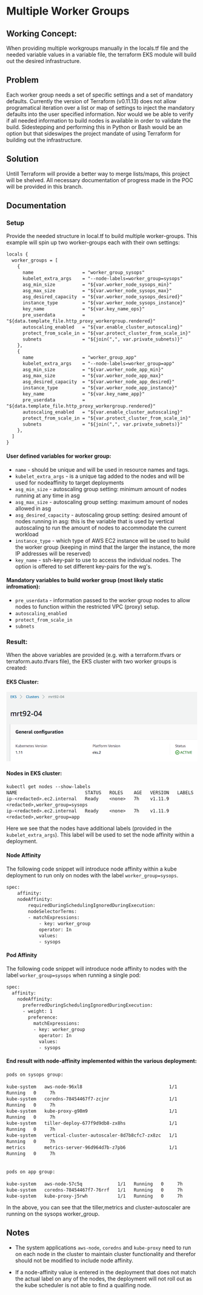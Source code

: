 # Multiple Worker Groups

## Working Concept:
When providing multiple workgroups manually in the locals.tf file and the needed variable values in a variable file, the terraform EKS module will build out the desired infrastructure.

## Problem
Each worker group needs a set of specific settings and a set of mandatory defaults.  Currently the version of Terraform (v0.11.13) does not allow programatical iteration over a list or map of settings to inject the mandatory defaults into the user specified information.  Nor would we be able to verify if all needed information to build nodes is available in order to validate the build.
Sidestepping and performing this in Python or Bash would be an option but that sideswipes the project mandate of using Terraform for building out the infrastructure.

## Solution
Untill Terraform will provide a better way to merge lists/maps, this project will be shelved.  All necessary documentation of progress made in the POC will be provided in this branch.

## Documentation

### Setup
Provide the needed structure in local.tf to build multiple worker-groups.  This example will spin up two worker-groups each with their own settings:

```
locals {
  worker_groups = [
    {
      name                  = "worker_group_sysops"
      kubelet_extra_args    = "--node-labels=worker_group=sysops"
      asg_min_size          = "${var.worker_node_sysops_min}"
      asg_max_size          = "${var.worker_node_sysops_max}"
      asg_desired_capacity  = "${var.worker_node_sysops_desired}"
      instance_type         = "${var.worker_node_sysops_instance}"
      key_name              = "${var.key_name_ops}"
      pre_userdata          = "${data.template_file.http_proxy_workergroup.rendered}" 
      autoscaling_enabled   = "${var.enable_cluster_autoscaling}"
      protect_from_scale_in = "${var.protect_cluster_from_scale_in}"
      subnets               = "${join(",", var.private_subnets)}" 
    },
    {
      name                  = "worker_group_app"
      kubelet_extra_args    = "--node-labels=worker_group=app"
      asg_min_size          = "${var.worker_node_app_min}"
      asg_max_size          = "${var.worker_node_app_max}"
      asg_desired_capacity  = "${var.worker_node_app_desired}"
      instance_type         = "${var.worker_node_app_instance}"
      key_name              = "${var.key_name_app}"
      pre_userdata          = "${data.template_file.http_proxy_workergroup.rendered}"
      autoscaling_enabled   = "${var.enable_cluster_autoscaling}"
      protect_from_scale_in = "${var.protect_cluster_from_scale_in}"
      subnets               = "${join(",", var.private_subnets)}"
    },
  ]
}
```


#### User defined variables for worker group:
 * `name` - should be unique and will be used in resource names and tags.
 * `kubelet_extra_args` - is a unique tag added to the nodes and will be used for nodeaffinity to target deployments
 * `asg_min_size` - autoscaling group setting: minimum amount of nodes running at any time in asg
 * `asg_max_size` - autoscaling group setting: maximum amount of nodes allowed in asg
 * `asg_desired_capacity` - autoscaling group setting: desired amount of nodes running in asg: this is the variable that is used by vertical autoscaling to run the amount of nodes to accommodate the current workload
 * `instance_type` - which type of AWS EC2 instance will be used to build the worker group (keeping in mind that the larger the instance, the more IP addresses will be reserved)
 * `key_name` - ssh-key-pair to use to access the individual nodes.  The option is offered to set different key-pairs for the wg's.

#### Mandatory variables to build worker group (most likely static infromation):
 * `pre_userdata` - information passed to the worker group nodes to allow nodes to function within the restricted VPC (proxy) setup.
 * `autoscaling_enabled`
 * `protect_from_scale_in`
 * `subnets`
   
### Result:
When the above variables are provided (e.g. with a terraform.tfvars or terraform.auto.tfvars file), the EKS cluster with two worker groups is created:

#### EKS Cluster:
![alt text](./images/EKS_Cluster.png "EKS Cluster")

#### Nodes in EKS cluster:
```
kubectl get nodes --show-labels
NAME                         STATUS   ROLES    AGE   VERSION   LABELS
ip-<redacted>.ec2.internal   Ready    <none>   7h    v1.11.9   <redacted>,worker_group=sysops
ip-<redacted>.ec2.internal   Ready    <none>   7h    v1.11.9   <redacted>,worker_group=app
```

Here we see that the nodes have additional labels (provided in the `kubelet_extra_args`).  This label will be used to set the node affinity within a deployment.

#### Node Affinity
The following code snippet will introduce node affinity within a kube deployment to run only on nodes with the label `worker_group=sysops`.   

```
spec:
    affinity:
    nodeAffinity:
        requiredDuringSchedulingIgnoredDuringExecution:
        nodeSelectorTerms:
        - matchExpressions:
            - key: worker_group
            operator: In
            values:
            - sysops
```   

#### Pod Affinity
The following code snippet will introduce node affinity to nodes with the label `worker_group=sysops` when running a single pod:
  
```
spec:
  affinity:
    nodeAffinity:
      preferredDuringSchedulingIgnoredDuringExecution:
      - weight: 1
        preference:
          matchExpressions:
          - key: worker_group
            operator: In
            values:
            - sysops
```


#### End result with node-affinity implemented within the various deployment:
```
pods on sysops group: 

kube-system   aws-node-96xl8                                1/1   Running   0     7h
kube-system   coredns-78454467f7-zcjnr                      1/1   Running   0     7h
kube-system   kube-proxy-g98m9                              1/1   Running   0     7h
kube-system   tiller-deploy-677f9d9db8-zx8hs                1/1   Running   0     7h
kube-system   vertical-cluster-autoscaler-8d7b8cfc7-zx8zc   1/1   Running   0     7h
metrics       metrics-server-96d964d7b-z7pb6                1/1   Running   0     7h


pods on app group: 

kube-system   aws-node-57c5q             1/1   Running   0     7h
kube-system   coredns-78454467f7-76rrf   1/1   Running   0     7h
kube-system   kube-proxy-j5rwh           1/1   Running   0     7h
```

In the above, you can see that the tiller,metrics and cluster-autoscaler are running on the sysops worker_group.  


## Notes
* The system applications `aws-node`, `coredns` and `kube-proxy` need to run on each node in the cluster to maintain cluster functionality and therefor should not be modified to include node affinity.

* If a node-affinity value is entered in the deployment that does not match the actual label on any of the nodes, the deployment will not roll out as the kube scheduler is not able to find a qualifing node.


